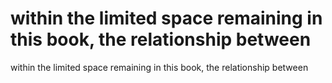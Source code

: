 # within the limited space remaining in this book, the relationship between

within the limited space remaining in this book, the relationship between